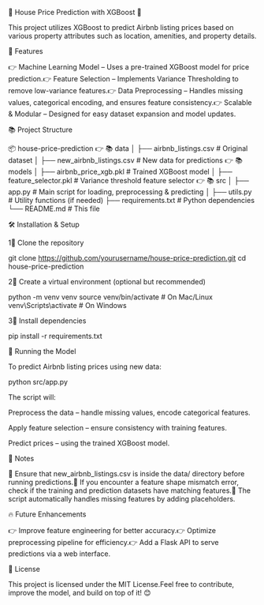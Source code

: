 🏡 House Price Prediction with XGBoost 🚀

This project utilizes XGBoost to predict Airbnb listing prices based on various property attributes such as location, amenities, and property details.

📌 Features

👉 Machine Learning Model – Uses a pre-trained XGBoost model for price prediction.👉 Feature Selection – Implements Variance Thresholding to remove low-variance features.👉 Data Preprocessing – Handles missing values, categorical encoding, and ensures feature consistency.👉 Scalable & Modular – Designed for easy dataset expansion and model updates.

📚 Project Structure

📦 house-price-prediction
👉 📚 data
│   ├── airbnb_listings.csv         # Original dataset
│   ├── new_airbnb_listings.csv     # New data for predictions
👉 📚 models
│   ├── airbnb_price_xgb.pkl        # Trained XGBoost model
│   ├── feature_selector.pkl        # Variance threshold feature selector
👉 📚 src
│   ├── app.py                      # Main script for loading, preprocessing & predicting
│   ├── utils.py                     # Utility functions (if needed)
├── requirements.txt                 # Python dependencies
└── README.md                        # This file

🛠 Installation & Setup

1⃣ Clone the repository

git clone https://github.com/yourusername/house-price-prediction.git
cd house-price-prediction

2⃣ Create a virtual environment (optional but recommended)

python -m venv venv
source venv/bin/activate  # On Mac/Linux
venv\Scripts\activate     # On Windows

3⃣ Install dependencies

pip install -r requirements.txt

🚀 Running the Model

To predict Airbnb listing prices using new data:

python src/app.py

The script will:

Preprocess the data – handle missing values, encode categorical features.

Apply feature selection – ensure consistency with training features.

Predict prices – using the trained XGBoost model.

📝 Notes

📌 Ensure that new_airbnb_listings.csv is inside the data/ directory before running predictions.📌 If you encounter a feature shape mismatch error, check if the training and prediction datasets have matching features.📌 The script automatically handles missing features by adding placeholders.

🔥 Future Enhancements

👉 Improve feature engineering for better accuracy.👉 Optimize preprocessing pipeline for efficiency.👉 Add a Flask API to serve predictions via a web interface.

🐜 License

This project is licensed under the MIT License.Feel free to contribute, improve the model, and build on top of it! 😊

